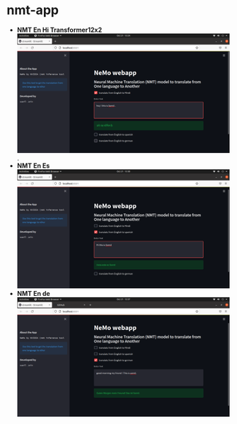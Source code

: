 # nmt-app

- **NMT En Hi Transformer12x2**
![](https://github.com/somiljain7/nmt-app/blob/main/ss/3.png).
- **NMT En Es**
![](https://github.com/somiljain7/nmt-app/blob/main/ss/1.png)
- **NMT En de**
![](https://github.com/somiljain7/nmt-app/blob/main/ss/2.png)
